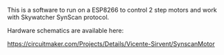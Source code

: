 This is a software to run on a ESP8266 to control 2 step motors and work with Skywatcher SynScan protocol.

Hardware schematics are available here: 

https://circuitmaker.com/Projects/Details/Vicente-Sirvent/SynscanMotor
